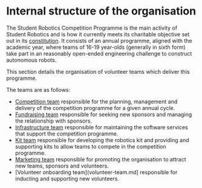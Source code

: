 # Internal structure of the organisation

The Student Robotics Competition Programme is the main activity of Student Robotics and is how it currently meets its charitable objective set out in its [constitution](https://github.com/srobo/ops-manual/tree/d76377192d4c94c4bd4298f0f3954f5d342af24b/resources/constitution.pdf). It consists of an annual programme, aligned with the academic year, where teams of 16-19 year-olds \(generally in sixth form\) take part in an reasonably open-ended engineering challenge to construct autonomous robots.

This section details the organisation of volunteer teams which deliver this programme.

The teams are as follows:

* [Competition team](competition-team.md) responsible for the planning, management and delivery of the competition programme for a given annual cycle.
* [Fundraising team](fundraising-team.md) responsible for seeking new sponsors and managing the relationship with sponsors.
* [Infrastructure team](infrastructure-team.md) responsible for maintaining the software services that support the competition programme. 
* [Kit team](kit-team.md) responsible for developing the robotics kit and providing and supporting kits to allow teams to compete in the competition programme.
* [Marketing team](marketing-team.md) responsible for promoting the organisation to attract new teams, sponsors and volunteers.
* [Volunteer onboarding team](volunteer-team.md] responsible for inducting and supporting new volunteers.
